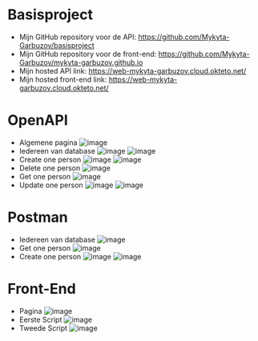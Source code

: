 # Basisproject

* Mijn GitHub repository voor de API: https://github.com/Mykyta-Garbuzov/basisproject
* Mijn GitHub repository voor de front-end: https://github.com/Mykyta-Garbuzov/mykyta-garbuzov.github.io
* Mijn hosted API link: https://web-mykyta-garbuzov.cloud.okteto.net/	
* Mijn hosted front-end link: https://web-mykyta-garbuzov.cloud.okteto.net/


# OpenAPI
  - Algemene pagina
    ![image](https://user-images.githubusercontent.com/71609618/202863317-5c3fdcb8-6a1b-4882-b94a-aad3ececee69.png)
  - Iedereen van database
    ![image](https://user-images.githubusercontent.com/71609618/202863518-db25e57c-0812-4b76-a061-0db63c532979.png)
    ![image](https://user-images.githubusercontent.com/71609618/202863525-369d3c27-6840-4988-85a5-ac2b841f4fba.png)
  - Create one person
    ![image](https://user-images.githubusercontent.com/71609618/202863596-f2c78358-a7c7-4aac-b9b0-2ff355613931.png)
    ![image](https://user-images.githubusercontent.com/71609618/202863600-3618fdbf-d6c8-4fab-bca4-c31765106727.png)
  - Delete one person
    ![image](https://user-images.githubusercontent.com/71609618/202863613-f06e35cf-690b-417d-b688-c590000d0706.png)
  - Get one person
    ![image](https://user-images.githubusercontent.com/71609618/202863639-4b314f4c-5fe6-4223-b79f-c8cb31c2ed1c.png)
  - Update one person
    ![image](https://user-images.githubusercontent.com/71609618/202863657-6ab69c32-aa48-44ad-9b2c-2fad713f3959.png)
    ![image](https://user-images.githubusercontent.com/71609618/202863667-2087cc75-b856-4ae3-b73f-c3b3ed7703a8.png)
# Postman
  - Iedereen van database
    ![image](https://user-images.githubusercontent.com/71609618/202863755-35078ddd-4b62-4abc-a790-96208fb38cad.png)
  - Get one person
    ![image](https://user-images.githubusercontent.com/71609618/202863763-23229873-b5fa-494e-a1e5-b35aa58954d3.png)
  - Create one person
    ![image](https://user-images.githubusercontent.com/71609618/202863768-f8cbd067-cddc-4a10-a3d1-815925263a4b.png)
    ![image](https://user-images.githubusercontent.com/71609618/202863771-95b10890-dc28-4449-a6d9-ac19a07b7cb5.png)
# Front-End
  - Pagina
    ![image](https://user-images.githubusercontent.com/71609618/202863860-c985a917-35db-42a7-b1c0-1f7daa8eba0d.png)
  - Eerste Script
    ![image](https://user-images.githubusercontent.com/71609618/202863870-abc4ccad-60da-46f2-b917-568d43ff4be6.png)
  - Tweede Script
    ![image](https://user-images.githubusercontent.com/71609618/202863875-d2380d94-e63b-462f-9111-f2b788ac3bdf.png)







